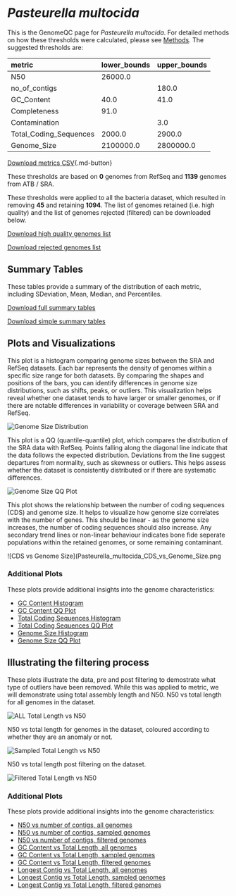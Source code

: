 # *Pasteurella multocida*

This is the GenomeQC page for *Pasteurella multocida*. For detailed methods on how these thresholds were calculated, please see [Methods](/methods).
The suggested thresholds are: 

| metric                 | lower_bounds   | upper_bounds   |
|:-----------------------|:---------------|:---------------|
| N50                    | 26000.0        |                |
| no_of_contigs          |                | 180.0          |
| GC_Content             | 40.0           | 41.0           |
| Completeness           | 91.0           |                |
| Contamination          |                | 3.0            |
| Total_Coding_Sequences | 2000.0         | 2900.0         |
| Genome_Size            | 2100000.0      | 2800000.0      |

[Download metrics CSV](/Pasteurella/Pasteurella_multocida/Pasteurella_multocida_metrics.csv){.md-button}


These thresholds are based on **0** genomes from RefSeq and **1139** genomes from ATB / SRA.

These thresholds were applied to all the bacteria dataset, which resulted in removing **45** and retaining **1094**.
The list of genomes retained (i.e. high quality) and the list of genomes rejected (filtered) can be downloaded below. 

[Download high quality genomes list](/Pasteurella/Pasteurella_multocida/Pasteurella_multocida_high_quality_genomes.csv.xz)


[Download rejected genomes list](/Pasteurella/Pasteurella_multocida/Pasteurella_multocida_filtered_out_genomes.csv.xz)



## Summary Tables
These tables provide a summary of the distribution of each metric, including SDeviation, Mean, Median, and Percentiles.

[Download full summary tables](/Pasteurella/Pasteurella_multocida/summary.csv)

[Download simple summary tables](/Pasteurella/Pasteurella_multocida/selected_summary.csv)

## Plots and Visualizations

This plot is a histogram comparing genome sizes between the SRA and RefSeq datasets. Each bar represents the density of genomes within a specific size range for both datasets. By comparing the shapes and positions of the bars, you can identify differences in genome size distributions, such as shifts, peaks, or outliers. This visualization helps reveal whether one dataset tends to have larger or smaller genomes, or if there are notable differences in variability or coverage between SRA and RefSeq.

![Genome Size Distribution](Genome_Size_refseq_histogram_kde.png)

This plot is a QQ (quantile-quantile) plot, which compares the distribution of the SRA data with RefSeq. Points falling along the diagonal line indicate that the data follows the expected distribution. Deviations from the line suggest departures from normality, such as skewness or outliers. This helps assess whether the dataset is consistently distributed or if there are systematic differences.

![Genome Size QQ Plot](Genome_Size_refseq_qqplot.png)

This plot shows the relationship between the number of coding sequences (CDS) and genome size. It helps to visualize how genome size correlates with the number of genes. This should be linear - as the genome size increases, the number of coding sequences should also increase. Any secondary trend lines or non-linear behaviour indicates bone fide seperate populations within the retained genomes, or some remaining contaminant. 

![CDS vs Genome Size](Pasteurella_multocida_CDS_vs_Genome_Size.png

### Additional Plots

These plots provide additional insights into the genome characteristics:

- [GC Content Histogram](Pasteurella_multocida_GC_Content_refseq_histogram_kde.png)
- [GC Content QQ Plot](Pasteurella_multocida_GC_Content_refseq_qqplot.png)
- [Total Coding Sequences Histogram](Pasteurella_multocida_Total_Coding_Sequences_refseq_histogram_kde.png)
- [Total Coding Sequences QQ Plot](Pasteurella_multocida_Total_Coding_Sequences_refseq_qqplot.png)
- [Genome Size Histogram](Pasteurella_multocida_Genome_Size_refseq_histogram_kde.png)
- [Genome Size QQ Plot](Pasteurella_multocida_Genome_Size_refseq_qqplot.png)
## Illustrating the filtering process
These plots illustrate the data, pre and post filtering to demostrate what type of outliers have been removed. While this was applied to metric, we will demonstrate using total assembly length and N50.
N50 vs total length for all genomes in the dataset.

![ALL Total Length vs N50](Pasteurella_multocida_all_total_length_N50.png)

N50 vs total length for genomes in the dataset, coloured according to whether they are an anomaly or not.

![Sampled Total Length vs N50](Pasteurella_multocida_sample_total_length_N50.png)

N50 vs total length post filtering on the dataset.

![Filtered Total Length vs N50](Pasteurella_multocida_filt_total_length_N50.png)

### Additional Plots

These plots provide additional insights into the genome characteristics:

- [N50 vs number of contigs, all genomes](Pasteurella_multocida_all_N50_number.png)
- [N50 vs number of contigs, sampled genomes](Pasteurella_multocida_sample_N50_number.png)
- [N50 vs number of contigs, filtered genomes](Pasteurella_multocida_filt_N50_number.png)
- [GC Content vs Total Length, all genomes](Pasteurella_multocida_all_total_length_GC_Content.png)
- [GC Content vs Total Length, sampled genomes](Pasteurella_multocida_sample_total_length_GC_Content.png)
- [GC Content vs Total Length, filtered genomes](Pasteurella_multocida_filt_total_length_GC_Content.png)
- [Longest Contig vs Total Length, all genomes](Pasteurella_multocida_all_total_length_longest.png)
- [Longest Contig vs Total Length, sampled genomes](Pasteurella_multocida_sample_total_length_longest.png)
- [Longest Contig vs Total Length, filtered genomes](Pasteurella_multocida_filt_total_length_longest.png)
